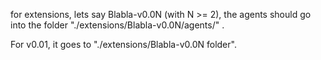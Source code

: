 for extensions, lets say Blabla-v0.0N (with N >= 2), the agents should go into the folder "./extensions/Blabla-v0.0N/agents/" .

For v0.01, it goes to "./extensions/Blabla-v0.0N folder".